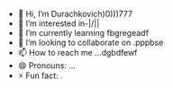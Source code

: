 - 👋 Hi, I’m Durachkovich)0)))777
- 👀 I’m interested in-|\/||
- 🌱 I’m currently learning fbgregeadf
- 💞️ I’m looking to collaborate on .pppbse
- 📫 How to reach me ...dgbdfewf
- 😄 Pronouns: ...
- ⚡ Fun fact: .
<!--tdghhtrewgr
Durachkovich/Durachkovich is a ✨ special ✨ repository because its `README.md` (this file) appears on your GitHub profile.
You can click the Preview link to take a look at your changes.
--
